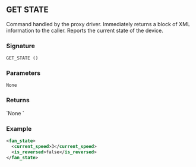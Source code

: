 ## GET STATE

Command handled by the proxy driver.  Immediately returns a block of XML information to the caller. Reports the current state of the device.


### Signature

`GET_STATE ()`


### Parameters

`None`


### Returns

\`None
\`

### Example

```xml
<fan_state>
  <current_speed>3</current_speed>
  <is_reversed>false</is_reversed>
</fan_state>
```
